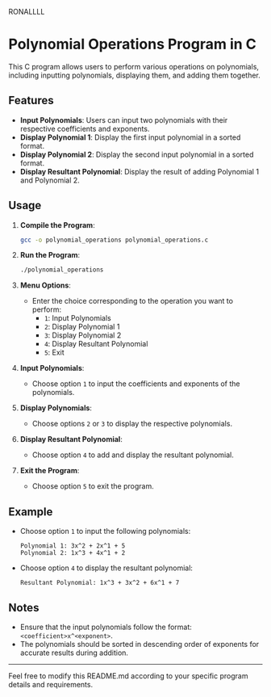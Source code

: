 RONALLLL
# Polynomial Operations Program in C

This C program allows users to perform various operations on polynomials, including inputting polynomials, displaying them, and adding them together.

## Features

- **Input Polynomials**: Users can input two polynomials with their respective coefficients and exponents.
- **Display Polynomial 1**: Display the first input polynomial in a sorted format.
- **Display Polynomial 2**: Display the second input polynomial in a sorted format.
- **Display Resultant Polynomial**: Display the result of adding Polynomial 1 and Polynomial 2.

## Usage

1. **Compile the Program**:
   ```bash
   gcc -o polynomial_operations polynomial_operations.c
   ```

2. **Run the Program**:
   ```bash
   ./polynomial_operations
   ```

3. **Menu Options**:
   - Enter the choice corresponding to the operation you want to perform:
     - `1`: Input Polynomials
     - `2`: Display Polynomial 1
     - `3`: Display Polynomial 2
     - `4`: Display Resultant Polynomial
     - `5`: Exit

4. **Input Polynomials**:
   - Choose option `1` to input the coefficients and exponents of the polynomials.

5. **Display Polynomials**:
   - Choose options `2` or `3` to display the respective polynomials.

6. **Display Resultant Polynomial**:
   - Choose option `4` to add and display the resultant polynomial.

7. **Exit the Program**:
   - Choose option `5` to exit the program.

## Example

- Choose option `1` to input the following polynomials:
  ```
  Polynomial 1: 3x^2 + 2x^1 + 5
  Polynomial 2: 1x^3 + 4x^1 + 2
  ```

- Choose option `4` to display the resultant polynomial:
  ```
  Resultant Polynomial: 1x^3 + 3x^2 + 6x^1 + 7
  ```

## Notes

- Ensure that the input polynomials follow the format: `<coefficient>x^<exponent>`.
- The polynomials should be sorted in descending order of exponents for accurate results during addition.

---

Feel free to modify this README.md according to your specific program details and requirements.
